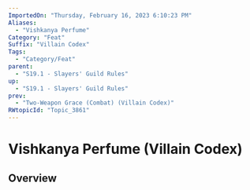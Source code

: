 ```yaml
---
ImportedOn: "Thursday, February 16, 2023 6:10:23 PM"
Aliases:
  - "Vishkanya Perfume"
Category: "Feat"
Suffix: "Villain Codex"
Tags:
  - "Category/Feat"
parent:
  - "S19.1 - Slayers' Guild Rules"
up:
  - "S19.1 - Slayers' Guild Rules"
prev:
  - "Two-Weapon Grace (Combat) (Villain Codex)"
RWtopicId: "Topic_3861"
---
```

# Vishkanya Perfume (Villain Codex)
## Overview
